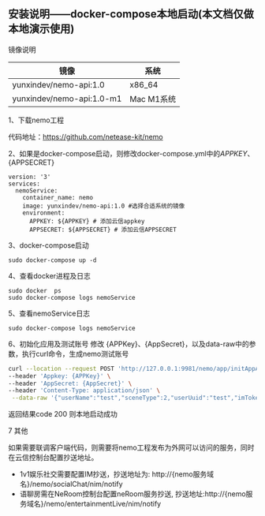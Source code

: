 ## 安装说明——docker-compose本地启动(本文档仅做本地演示使用)
镜像说明

|  镜像 | 系统 |
|  ----  | ----  |
|  yunxindev/nemo-api:1.0  | x86_64  |
|  yunxindev/nemo-api:1.0-m1  | Mac M1系统  |

1、下载nemo工程

代码地址：https://github.com/netease-kit/nemo

2、如果是docker-compose启动，则修改docker-compose.yml中的${APPKEY}、${APPSECRET} 
```
version: '3'
services:
  nemoService:
    container_name: nemo
    image: yunxindev/nemo-api:1.0 #选择合适系统的镜像
    environment:
      APPKEY: ${APPKEY} # 添加云信appkey
      APPSECRET: ${APPSECRET} # 添加云信APPSECRET
```

3、docker-compose启动
```
sudo docker-compose up -d
```
4、查看docker进程及日志
```
sudo docker  ps
sudo docker-compose logs nemoService
```
5、查看nemoService日志
```
sudo docker-compose logs nemoService
```

6、初始化应用及测试账号
修改 {APPKey}、{AppSecret}，以及data-raw中的参数，执行curl命令，生成nemo测试账号
```bash
curl --location --request POST 'http://127.0.0.1:9981/nemo/app/initAppAndUser' \
--header 'Appkey: {APPKey}' \
--header 'AppSecret: {AppSecret}' \
--header 'Content-Type: application/json' \
 --data-raw '{"userName":"test","sceneType":2,"userUuid":"test","imToken":"test","icon":"test"}';
```
返回结果code 200 则本地启动成功

7 其他

如果需要联调客户端代码，则需要将nemo工程发布为外网可以访问的服务，同时在云信控制台配置抄送地址。
* 1v1娱乐社交需要配置IM抄送，抄送地址为: http://{nemo服务域名}/nemo/socialChat/nim/notify
* 语聊房需在NeRoom控制台配置neRoom服务抄送, 抄送地址:http://{nemo服务域名}/nemo/entertainmentLive/nim/notify
